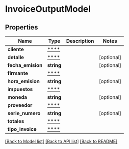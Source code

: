# InvoiceOutputModel

## Properties
Name | Type | Description | Notes
------------ | ------------- | ------------- | -------------
**cliente** | [****](.md) |  | 
**detalle** | [****](.md) |  | [optional] 
**fecha_emision** | **string** |  | [optional] 
**firmante** | [****](.md) |  | 
**hora_emision** | **string** |  | [optional] 
**impuestos** | [****](.md) |  | 
**moneda** | **string** |  | [optional] 
**proveedor** | [****](.md) |  | 
**serie_numero** | **string** |  | [optional] 
**totales** | [****](.md) |  | 
**tipo_invoice** | [****](.md) |  | 

[[Back to Model list]](../../README.md#documentation-for-models) [[Back to API list]](../../README.md#documentation-for-api-endpoints) [[Back to README]](../../README.md)

